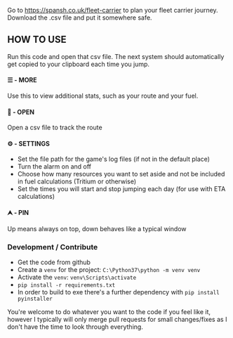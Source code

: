 Go to https://spansh.co.uk/fleet-carrier to plan your fleet carrier journey.
Download the .csv file and put it somewhere safe.

## HOW TO USE

Run this code and open that csv file.
The next system should automatically get copied to your clipboard each time you jump.

#### ☰ - MORE
  
  Use this to view additional stats, such as your route and your fuel.
  
  
#### 📁 - OPEN

  Open a csv file to track the route
  
  
####  ⚙ - SETTINGS
 
  * Set the file path for the game's log files (if not in the default place)
  * Turn the alarm on and off
  * Choose how many resources you want to set aside and not be included in fuel calculations (Tritium or otherwise)
  * Set the times you will start and stop jumping each day (for use with ETA calculations)
  
 
####  ⮝ - PIN
 
   Up means always on top, down behaves like a typical window

### Development / Contribute

* Get the code from github
* Create a `venv` for the project: `C:\Python37\python -m venv venv`
* Activate the `venv`: `venv\Scripts\activate`
* `pip install -r requirements.txt`
* In order to build to exe there's a further dependency with `pip install pyinstaller`

You're welcome to do whatever you want to the code if you feel like it, however I typically will only merge pull requests for small changes/fixes as I don't have the time to look through everything.
